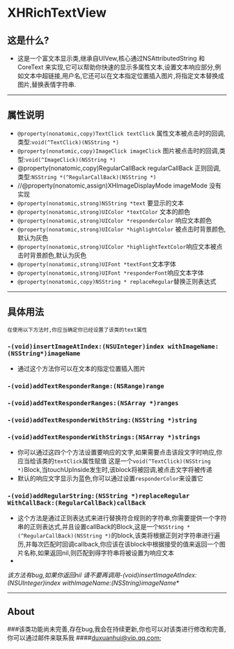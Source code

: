 # XHRichTextView
## 这是什么?
- 这是一个富文本显示类,继承自UIVew,核心通过NSAttributedString 和CoreText 来实现,它可以帮助你快速的显示多属性文本,设置文本响应部分,例如文本中超链接,用户名,它还可以在文本指定位置插入图片,将指定文本替换成图片,替换表情字符串.

---
## 属性说明
- `@property(nonatomic,copy)TextClick textClick`  属性文本被点击时的回调,类型:`void(^TextClick)(NSString *)` 
- `@property(nonatomic,copy)ImageClick imageClick` 图片被点击时的回调,类型:`void(^ImageClick)(NSString *)` 
- @property(nonatomic,copy)RegularCallBack regularCallBack 正则回调,类型:`NSString *(^RegularCallBack)(NSString *)`
- //@property(nonatomic,assign)XHImageDisplayMode imageMode 没有实现
- `@property(nonatomic,strong)NSString *text` 要显示的文本
- `@property(nonatomic,strong)UIColor *textColor` 文本的颜色
- `@property(nonatomic,strong)UIColor *responderColor` 响应文本颜色
- `@property(nonatomic,strong)UIColor *highlightColor` 被点击时背景颜色,默认为灰色
- `@property(nonatomic,strong)UIColor *highlightTextColor`响应文本被点击时背景颜色,默认为灰色
- `@property(nonatomic,strong)UIFont *textFont`文本字体
- `@property(nonatomic,strong)UIFont *responderFont`响应文本字体
- `@property(nonatomic,copy)NSString * replaceRegular`替换正则表达式

---
## 具体用法 
`在使用以下方法时,你应当确定你已经设置了该类的text属性`

### `-(void)insertImageAtIndex:(NSUInteger)index withImageName:(NSString*)imageName`
- 通过这个方法你可以在文本的指定位置插入图片

### `-(void)addTextResponderRange:(NSRange)range`
### `-(void)addTextResponderRanges:(NSArray *)ranges`
### `-(void)addTextResponderWithString:(NSString *)string`
### `-(void)addTextResponderWithStrings:(NSArray *)strings`

- 你可以通过这四个个方法设置要响应的文字,如果需要点击该段文字时响应,你应当给该类的`textClick`属性赋值 这是一个`void(^TextClick)(NSString *)`Block,当touchUpInside发生时,该block将被回调,被点击文字将被传递
- 默认的响应文字显示为蓝色,你可以通过设置`responderColor`来设置它


### `-(void)addRegularString:(NSString *)replaceRegular WithCallBack:(RegularCallBack)callBack`
- 这个方法是通过正则表达式来进行替换符合规则的字符串,你需要提供一个字符串的正则表达式,并且设置callBack的Block,这是一个`NSString *(^RegularCallBack)(NSString *)`的block,该类将根据正则对字符串进行遍历,并每次匹配时回调callback,你应该在该block中根据接受的值来返回一个图片名称,如果返回nil,则匹配到得字符串将被设置为响应文本
- 

 **该方法有bug,如果你返回nil 请不要再调用-(void)insertImageAtIndex:(NSUInteger)index withImageName:(NSString*)imageName**

---

## About
###该类功能尚未完善,存在bug,我会在持续更新,你也可以对该类进行修改和完善,你可以通过邮件来联系我
####duxuanhui@vip.qq.com;
